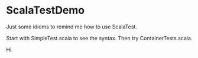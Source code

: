 # ScalaTestDemo
Just some idioms to remind me how to use ScalaTest.

Start with SimpleTest.scala to see the syntax. Then try ContainerTests.scala.

Hi.
